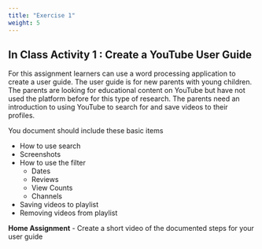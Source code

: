 ```yaml
---
title: "Exercise 1"
weight: 5
---
```


## In Class Activity 1 : Create a YouTube User Guide 
For this assignment learners can use a word processing application to create a user guide. 
The user guide is for new parents with young children. The parents are looking for educational content on YouTube but have not used the platform before for this type of research. The parents need an introduction to using YouTube to search for and save videos to their profiles.

You document should include these basic items

- How to use search 
- Screenshots 
- How to use the filter 
  - Dates 
  - Reviews 
  - View Counts
  - Channels 
- Saving videos to playlist  
- Removing videos from playlist   

**Home Assignment** - Create a short video of the documented steps for your user guide


